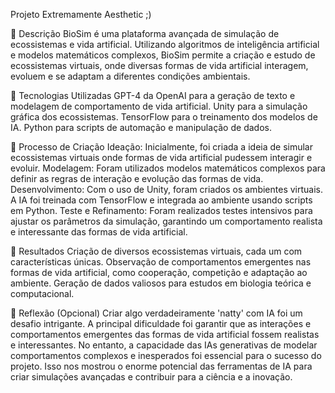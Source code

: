 Projeto Extremamente Aesthetic ;)


📒 Descrição
BioSim é uma plataforma avançada de simulação de ecossistemas e vida artificial. Utilizando algoritmos de inteligência artificial e modelos matemáticos complexos, BioSim permite a criação e estudo de ecossistemas virtuais, onde diversas formas de vida artificial interagem, evoluem e se adaptam a diferentes condições ambientais.


🤖 Tecnologias Utilizadas
GPT-4 da OpenAI para a geração de texto e modelagem de comportamento de vida artificial.
Unity para a simulação gráfica dos ecossistemas.
TensorFlow para o treinamento dos modelos de IA.
Python para scripts de automação e manipulação de dados.


🧐 Processo de Criação
Ideação: Inicialmente, foi criada a ideia de simular ecossistemas virtuais onde formas de vida artificial pudessem interagir e evoluir.
Modelagem: Foram utilizados modelos matemáticos complexos para definir as regras de interação e evolução das formas de vida.
Desenvolvimento: Com o uso de Unity, foram criados os ambientes virtuais. A IA foi treinada com TensorFlow e integrada ao ambiente usando scripts em Python.
Teste e Refinamento: Foram realizados testes intensivos para ajustar os parâmetros da simulação, garantindo um comportamento realista e interessante das formas de vida artificial.


🚀 Resultados
Criação de diversos ecossistemas virtuais, cada um com características únicas.
Observação de comportamentos emergentes nas formas de vida artificial, como cooperação, competição e adaptação ao ambiente.
Geração de dados valiosos para estudos em biologia teórica e computacional.


💭 Reflexão (Opcional)
Criar algo verdadeiramente 'natty' com IA foi um desafio intrigante. A principal dificuldade foi garantir que as interações e comportamentos emergentes das formas de vida artificial fossem realistas e interessantes. No entanto, a capacidade das IAs generativas de modelar comportamentos complexos e inesperados foi essencial para o sucesso do projeto. Isso nos mostrou o enorme potencial das ferramentas de IA para criar simulações avançadas e contribuir para a ciência e a inovação.
